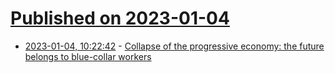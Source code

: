 # [Published on 2023-01-04](index.md)

* [2023-01-04, 10:22:42](https://news.ycombinator.com/item?id=34244008) - [Collapse of the progressive economy: the future belongs to blue-collar workers](https://unherd.com/2023/01/the-collapse-of-the-progressive-economy/)

